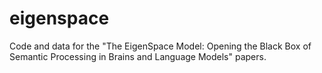 # eigenspace
Code and data for the "The EigenSpace Model: Opening the Black Box of Semantic Processing in Brains and Language Models" papers.
